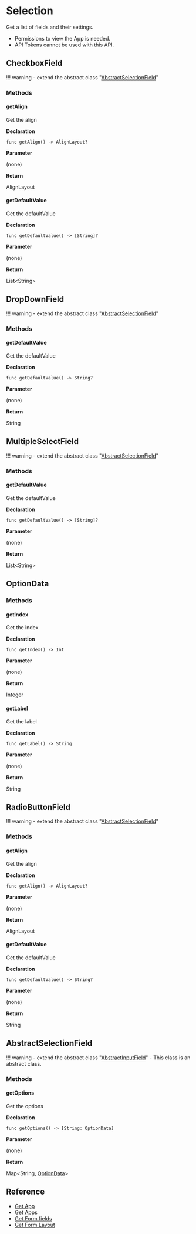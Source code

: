 # Selection

Get a list of fields and their settings.

- Permissions to view the App is needed.
- API Tokens cannot be used with this API.

## CheckboxField

!!! warning
    - extend the abstract class  "[AbstractSelectionField](#abstractselectionfield)"

### Methods

#### getAlign

Get the align

**Declaration**

```
func getAlign() -> AlignLayout?
```

**Parameter**

(none)

**Return**

AlignLayout

#### getDefaultValue

Get the defaultValue

**Declaration**

```
func getDefaultValue() -> [String]?
```

**Parameter**

(none)

**Return**

List<String\>

## DropDownField

!!! warning
    - extend the abstract class  "[AbstractSelectionField](#abstractselectionfield)"

### Methods

#### getDefaultValue

Get the defaultValue

**Declaration**

```
func getDefaultValue() -> String?
```

**Parameter**

(none)

**Return**

String

## MultipleSelectField

!!! warning
    - extend the abstract class  "[AbstractSelectionField](#abstractselectionfield)"

### Methods

#### getDefaultValue

Get the defaultValue

**Declaration**

```
func getDefaultValue() -> [String]?
```

**Parameter**

(none)

**Return**

List<String\>

## OptionData

### Methods

#### getIndex

Get the index

**Declaration**

```
func getIndex() -> Int
```

**Parameter**

(none)

**Return**

Integer

#### getLabel

Get the label

**Declaration**

```
func getLabel() -> String
```

**Parameter**

(none)

**Return**

String

## RadioButtonField

!!! warning
    - extend the abstract class  "[AbstractSelectionField](#abstractselectionfield)"

### Methods

#### getAlign

Get the align

**Declaration**

```
func getAlign() -> AlignLayout?
```

**Parameter**

(none)

**Return**

AlignLayout

#### getDefaultValue

Get the defaultValue

**Declaration**

```
func getDefaultValue() -> String?
```

**Parameter**

(none)

**Return**

String

## AbstractSelectionField

!!! warning
    - extend the abstract class "[AbstractInputField](./form-fields-input/#abstractinputfield)"
    - This class is an abstract class.

### Methods

#### getOptions

Get the options

**Declaration**

```
func getOptions() -> [String: OptionData]
```

**Parameter**

(none)

**Return**

Map<String, [OptionData](#optiondata)\>

## Reference

- [Get App](https://developer.kintone.io/hc/en-us/articles/212494888)
- [Get Apps](https://developer.kintone.io/hc/en-us/articles/115005336727)
- [Get Form fields](https://developer.kintone.io/hc/en-us/articles/115005509288)
- [Get Form Layout](https://developer.kintone.io/hc/en-us/articles/115005509068)